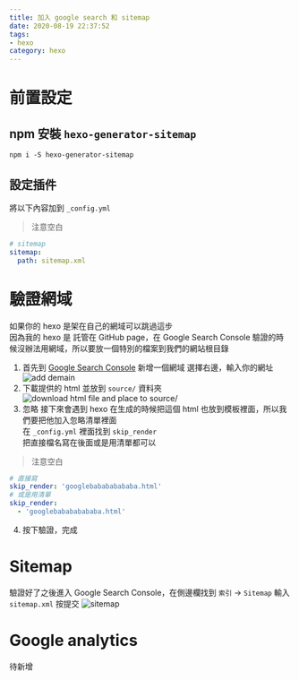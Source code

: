 ```yaml
---
title: 加入 google search 和 sitemap
date: 2020-08-19 22:37:52
tags: 
- hexo
category: hexo
---
```


# 前置設定
## npm 安裝 `hexo-generator-sitemap`
```
npm i -S hexo-generator-sitemap 
```

## 設定插件
將以下內容加到 `_config.yml`  

> 注意空白  

```yaml
# sitemap
sitemap:
  path: sitemap.xml
```

# 驗證網域
如果你的 hexo 是架在自己的網域可以跳過這步  
因為我的 hexo 是 託管在 GitHub page，在 Google Search Console 驗證的時候沒辦法用網域，所以要放一個特別的檔案到我們的網站根目錄  
1. 首先到 [Google Search Console](https://search.google.com/search-console/) 新增一個網域
選擇右邊，輸入你的網址
![add demain](/images/google-search-analytics/addDomain.png)
2. 下載提供的 html 並放到 `source/` 資料夾
![download html file and place to source/](/images/google-search-analytics/verifyDomain.png)
3. 忽略
接下來會遇到 hexo 在生成的時候把這個 html 也放到模板裡面，所以我們要把他加入忽略清單裡面  
在 `_config.yml` 裡面找到 `skip_render`  
把直接檔名寫在後面或是用清單都可以  
> 注意空白  
```yaml
# 直接寫
skip_render: 'googlebabababababa.html'
# 或是用清單
skip_render: 
  - 'googlebabababababa.html'
```
4. 按下驗證，完成

# Sitemap
驗證好了之後進入 Google Search Console，在側邊欄找到 `索引` -> `Sitemap`
輸入 `sitemap.xml` 按提交
![sitemap](/images/google-search-analytics/sitemap.png)

# Google analytics
待新增
